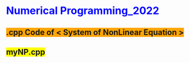 # **<span style="color:blue">Numerical Programming_2022</span>**

## <span style="background-color:orange">.cpp Code of < System of NonLinear Equation ></span>

## <span style="background-color:yellow">myNP.cpp</span>
